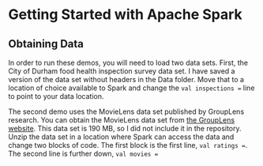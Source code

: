 # Getting Started with Apache Spark

## Obtaining Data

In order to run these demos, you will need to load two data sets.  First, the City of Durham food health inspection survey data set.  I have saved a version of the data set without headers in the Data folder.  Move that to a location of choice available to Spark and change the `val inspections =` line to point to your data location.

The second demo uses the MovieLens data set published by GroupLens research.  You can obtain the MovieLens data set from <a href="https://grouplens.org/datasets/movielens/20m/">the GroupLens website</a>.  This data set is 190 MB, so I did not include it in the repository.  Unzip the data set in a location where Spark can access the data and change two blocks of code.  The first block is the first line, `val ratings =`.  The second line is further down, `val movies =`